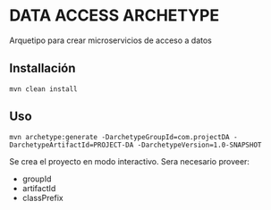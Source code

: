 # DATA ACCESS ARCHETYPE

Arquetipo para crear microservicios de acceso a datos

## Installación

```
mvn clean install
```

## Uso

```
mvn archetype:generate -DarchetypeGroupId=com.projectDA -DarchetypeArtifactId=PROJECT-DA -DarchetypeVersion=1.0-SNAPSHOT 
```
Se crea el proyecto en modo interactivo. Sera necesario proveer:
   * groupId
   * artifactId
   * classPrefix